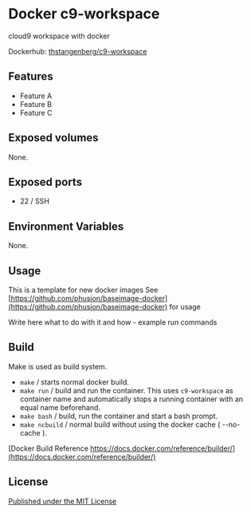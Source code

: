 # Docker c9-workspace

cloud9 workspace with docker

Dockerhub: [thstangenberg/c9-workspace][dockerhub]

## Features ##

- Feature A
- Feature B
- Feature C


## Exposed volumes ##

None.


## Exposed ports ##

- 22 / SSH 


## Environment Variables

None.


## Usage ##

This is a template for new docker images
See [https://github.com/phusion/baseimage-docker](https://github.com/phusion/baseimage-docker) for usage

Write here what to do with it and how - example run commands


## Build 

Make is used as build system.

- `make` / starts normal docker build.
- `make run` / build and run the container. This uses `c9-workspace` as container name and automatically stops a running container with an equal name beforehand. 
- `make bash` /  build, run the container and start a bash prompt.
- `make ncbuild` / normal build without using the docker cache ( --no-cache ).

[Docker Build Reference https://docs.docker.com/reference/builder/](https://docs.docker.com/reference/builder/)


## License ##

[Published under the MIT License][LICENSE]

[DOCKERHUB]: https://hub.docker.com/u/stangenberg/docker-c9-workspace
[LICENSE]: https://bitbucket.org/stangenberg/docker-c9-workspace/src/master/LICENSE.md "Published under the MIT License"